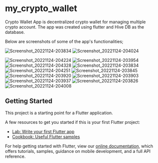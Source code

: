 # my_crypto_wallet

Crypto Wallet App is decentralized crypto wallet for managing multiple crypto account. The app was created using flutter and Hive DB as the database.

Below are screenshots of some of the app's functionalities;

![Screenshot_20221124-203834](https://user-images.githubusercontent.com/79043210/203861498-8f6f5a08-dea6-4d58-86b2-863bdfb20cf1.jpg)
![Screenshot_20221124-204024](https://user-images.githubusercontent.com/79043210/203862024-ad690e47-6dc9-4c6e-bcdd-f8f94c14fc49.jpg)

![Screenshot_20221124-204224](https://user-images.githubusercontent.com/79043210/203862367-bb227f9e-4565-498a-aeeb-fb09f1edf1d8.jpg)
![Screenshot_20221124-203954](https://user-images.githubusercontent.com/79043210/203862377-924eb614-cf3b-4e11-ad90-64560e6f3fd4.jpg)
![Screenshot_20221124-204328](https://user-images.githubusercontent.com/79043210/203862386-d2e0ff9a-25d4-4ec6-9b04-468e231fc3a6.jpg)
![Screenshot_20221124-203834](https://user-images.githubusercontent.com/79043210/203862390-eed86125-2cea-4d9f-b999-0cabfb352a97.jpg)
![Screenshot_20221124-204251](https://user-images.githubusercontent.com/79043210/203862397-79ae9600-8732-41f8-a62e-ba96c69e5c42.jpg)
![Screenshot_20221124-203845](https://user-images.githubusercontent.com/79043210/203862421-2b5c74f2-1b42-4c11-9d03-a04c72732107.jpg)
![Screenshot_20221124-203920](https://user-images.githubusercontent.com/79043210/203862431-0c23e66a-b2c2-47b1-9744-b8292a607220.jpg)
![Screenshot_20221124-203903](https://user-images.githubusercontent.com/79043210/203862458-5c49e695-ae6e-45c4-a575-e74cf5e802f4.jpg)
![Screenshot_20221124-203937](https://user-images.githubusercontent.com/79043210/203862462-4f57268f-85c5-456a-af1d-7d14cb261f68.jpg)
![Screenshot_20221124-203826](https://user-images.githubusercontent.com/79043210/203862470-5938fcef-5081-48c6-93cc-eec6e8e12972.jpg)
![Screenshot_20221124-204008](https://user-images.githubusercontent.com/79043210/203862481-10c75f33-f5e2-4d25-b741-b55fc909d6c2.jpg)



## Getting Started

This project is a starting point for a Flutter application.

A few resources to get you started if this is your first Flutter project:

- [Lab: Write your first Flutter app](https://flutter.dev/docs/get-started/codelab)
- [Cookbook: Useful Flutter samples](https://flutter.dev/docs/cookbook)

For help getting started with Flutter, view our
[online documentation](https://flutter.dev/docs), which offers tutorials,
samples, guidance on mobile development, and a full API reference.
